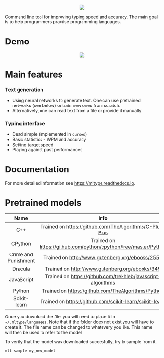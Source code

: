 <p align="center">
  <img src="https://user-images.githubusercontent.com/18519371/97606153-c19c2700-1a0f-11eb-9faf-876f266b4585.png">
</p>

Command line tool for improving typing speed and accuracy. The main goal is
to help programmers practise programming languages.

# Demo
<p align="center">
  <img src="https://i.imgur.com/Gdmctcl.gif">
</p>

# Main features
### Text generation

- Using neural networks to generate text. One can use
  pretrained networks (see below) or train new ones from scratch.
- Alternatively, one can read text from a file or provide it manually

### Typing interface
- Dead simple (implemented in `curses`)
- Basic statistics - WPM and accuracy
- Setting target speed
- Playing against past performances

# Documentation
For more detailed information see https://mltype.readthedocs.io. 

# Pretrained models

|         Name         	|                               Info                              	| Link                                                                                       	|
|:--------------------:	|:---------------------------------------------------------------:	|--------------------------------------------------------------------------------------------	|
| C++                  	| Trained on https://github.com/TheAlgorithms/C-Plus-Plus         	| [link](https://drive.google.com/file/d/1ea49gaUWJea_-nnT4aI2TpwfG5OLQdlw/view?usp=sharing) 	|
| CPython              	| Trained on https://github.com/python/cpython/tree/master/Python 	| [link](https://drive.google.com/file/d/1aKnOkxcSYdpXYCB6yMOpbGJIw2ribVEq/view?usp=sharing) 	|
| Crime and Punishment 	| Trained on http://www.gutenberg.org/ebooks/2554                 	| [link](https://drive.google.com/file/d/1-KgO-9X3z-Xr2SLAgAI_Ijllw7L9MFpN/view?usp=sharing) 	|
| Dracula              	| Trained on http://www.gutenberg.org/ebooks/345                  	| [link](https://drive.google.com/file/d/1Fx2cZ4gOaioJymsUCY_Q620Yk53bZQeK/view?usp=sharing) 	|
| JavaScript           	| Trained on https://github.com/trekhleb/javascript-algorithms    	| [link](https://drive.google.com/file/d/1npW4YN7y2d4Id0WhXVnT_0--slmPEfW0/view?usp=sharing) 	|
| Python               	| Trained on https://github.com/TheAlgorithms/Python              	| [link](https://drive.google.com/file/d/14W-Ymi-h6jqNyqM5yGXyzwG25J3zzdn3/view?usp=sharing) 	|
| Scikit-learn         	| Trained on https://github.com/scikit-learn/scikit-learn         	| [link](https://drive.google.com/file/d/1Hl_DcXOSH8B6IxJ9fHBmoSkEOXFQ1q86/view?usp=sharing) 	|


Once you download the file, you will need to place it in `~/.mltype/languages`.
Note that if the folder does not exist you will have to create it. The file name
can be changed to whatevery you like. This name will then be used to
refer to the model.

To verify that the model was downloaded succesfully, try to sample from it.

```bash
mlt sample my_new_model
```
